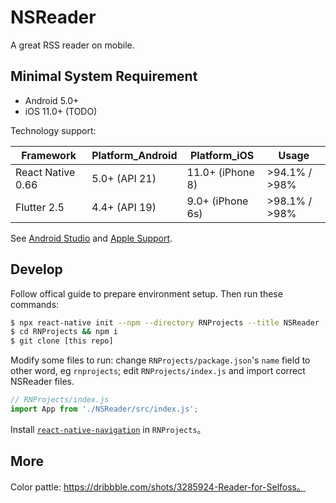 # NSReader

A great RSS reader on mobile.

## Minimal System Requirement

+ Android 5.0+
+ iOS 11.0+ (TODO)

Technology support:

|Framework|Platform_Android|Platform_iOS|Usage|
|-|-|-|-|
|React Native 0.66|5.0+ (API 21)|11.0+ (iPhone 8)|>94.1% / >98%|
|Flutter 2.5|4.4+ (API 19)|9.0+ (iPhone 6s)|>98.1% / >98%|

See [Android Studio](https://www.xda-developers.com/android-version-distribution-statistics-android-studio/) and [Apple Support](https://developer.apple.com/support/app-store/).

## Develop

Follow offical guide to prepare environment setup. Then run these commands:

```bash
$ npx react-native init --npm --directory RNProjects --title NSReader --skip-install NSReader
$ cd RNProjects && npm i
$ git clone [this repo]
```

Modify some files to run: change `RNProjects/package.json`'s `name` field to other word, eg `rnprojects`; edit `RNProjects/index.js` and import correct NSReader files.

```javascript
// RNProjects/index.js
import App from './NSReader/src/index.js';
```

Install [`react-native-navigation`](https://wix.github.io/react-native-navigation/docs/installing) in `RNProjects`。

## More

Color pattle: https://dribbble.com/shots/3285924-Reader-for-Selfoss。

